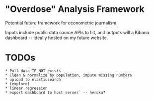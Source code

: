 # "Overdose" Analysis Framework

Potential future framework for econometric journalism.

Inputs include public data source APIs to hit, and outputs will a Kibana dashboard -- ideally hosted on my future website.

# TODOs
    * Pull data IF NOT exists
    * Clean & normalize by population, impute missing numbers
    * upload to elasticsearch
    * (explore)
    * linear regression
    * export dashboard to host server` -- heroku?